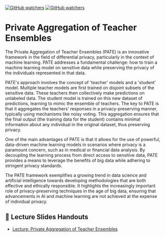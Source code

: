 [![GitHub watchers](https://img.shields.io/badge/tulip--lab-Privacy--aware--Data--Science-brightgreen)](../README.md)
[![GitHub watchers](https://img.shields.io/badge/Module-PATE-orange)](README.md)

# Private Aggregation of Teacher Ensembles

The Private Aggregation of Teacher Ensembles (PATE) is an innovative framework in the field of differential privacy, particularly in the context of machine learning. PATE addresses a fundamental challenge: how to train a machine learning model on sensitive data while preserving the privacy of the individuals represented in that data.

PATE's approach involves the concept of 'teacher' models and a 'student' model. Multiple teacher models are first trained on disjoint subsets of the sensitive data. These teachers then collectively make predictions on unlabeled data. The student model is trained on this new dataset of predictions, learning to mimic the ensemble of teachers. The key to PATE is that it aggregates the teachers' responses in a privacy-preserving manner, typically using mechanisms like noisy voting. This aggregation ensures that the final output (the training data for the student) contains minimal information about any individual in the original dataset, thus preserving privacy.

One of the main advantages of PATE is that it allows for the use of powerful, data-driven machine learning models in scenarios where privacy is a paramount concern, such as in medical or financial data analysis. By decoupling the learning process from direct access to sensitive data, PATE provides a means to leverage the benefits of big data while adhering to stringent privacy standards.

The PATE framework exemplifies a growing trend in data science and artificial intelligence towards developing methodologies that are both effective and ethically responsible. It highlights the increasingly important role of privacy-preserving techniques in the age of big data, ensuring that advancements in AI and machine learning are not achieved at the expense of individual privacy.

## :notebook_with_decorative_cover: Lecture Slides Handouts  

- [Lecture: Private Aggregation of Teacher Ensembles](https://github.com/tulip-lab/handouts/blob/main/PaDS/FLIP30.pdf) 

